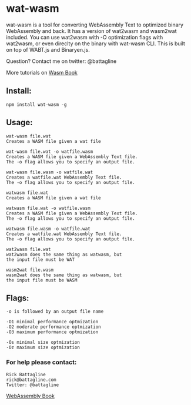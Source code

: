 # wat-wasm
wat-wasm is a tool for converting WebAssembly Text to optimized binary WebAssembly and back.  It has a version of wat2wasm and wasm2wat included.  You can use wat2wasm with -O optimization flags with wat2wasm, or even direclty on the binary with wat-wasm CLI.  This is built on top of WABT.js and Binaryen.js.

Question?  Contact me on twitter: @battagline

More tutorials on [Wasm Book](https://wasmbook.com)

## Install:
`npm install wat-wasm -g`

## Usage:
    wat-wasm file.wat
    Creates a WASM file given a wat file
    
    wat-wasm file.wat -o watfile.wasm
    Creates a WASM file given a WebAssembly Text file.
    The -o flag allows you to specify an output file.

    wat-wasm file.wasm -o watfile.wat
    Creates a watfile.wat WebAssembly Text file.
    The -o flag allows you to specify an output file.

    watwasm file.wat
    Creates a WASM file given a wat file
    
    watwasm file.wat -o watfile.wasm
    Creates a WASM file given a WebAssembly Text file.
    The -o flag allows you to specify an output file.

    watwasm file.wasm -o watfile.wat
    Creates a watfile.wat WebAssembly Text file.
    The -o flag allows you to specify an output file.

    wat2wasm file.wat
    wat2wasm does the same thing as watwasm, but
    the input file must be WAT

    wasm2wat file.wasm
    wasm2wat does the same thing as watwasm, but
    the input file must be WASM

## Flags:
    -o is followed by an output file name

    -O1 minimal performance optmization
    -O2 moderate performance optmization
    -O3 maximum performance optmization

    -Os minimal size optmization
    -Oz maximum size optmization


### For help please contact:
    Rick Battagline
    rick@battagline.com
    Twitter: @battagline
    
[WebAssembly Book](http://wasmbook.com)
